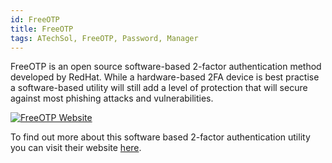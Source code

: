 ```yaml
---
id: FreeOTP
title: FreeOTP
tags: ATechSol, FreeOTP, Password, Manager
---
```


FreeOTP is an open source software-based 2-factor authentication method developed by RedHat. While a hardware-based 2FA device is best practise a software-based utility will still add a level of protection that will secure against most phishing attacks and vulnerabilities.

[<img alt="FreeOTP Website" src="/img/FreeOTP.png" />](https://freeotp.github.io/)

To find out more about this software based 2-factor authentication utility you can visit their website [here](https://freeotp.github.io/).
